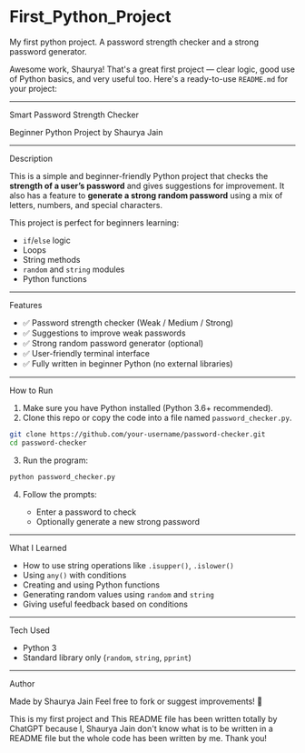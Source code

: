 # First_Python_Project
My first python project. A password strength checker and a strong password generator.




Awesome work, Shaurya! That's a great first project — clear logic, good use of Python basics, and very useful too. Here's a ready-to-use `README.md` for your project:

---

Smart Password Strength Checker

Beginner Python Project by Shaurya Jain

---

Description

This is a simple and beginner-friendly Python project that checks the **strength of a user’s password** and gives suggestions for improvement. It also has a feature to **generate a strong random password** using a mix of letters, numbers, and special characters.

This project is perfect for beginners learning:

* `if`/`else` logic
* Loops
* String methods
* `random` and `string` modules
* Python functions

---

Features

* ✅ Password strength checker (Weak / Medium / Strong)
* ✅ Suggestions to improve weak passwords
* ✅ Strong random password generator (optional)
* ✅ User-friendly terminal interface
* ✅ Fully written in beginner Python (no external libraries)

---

How to Run

1. Make sure you have Python installed (Python 3.6+ recommended).
2. Clone this repo or copy the code into a file named `password_checker.py`.

```bash
git clone https://github.com/your-username/password-checker.git
cd password-checker
```

3. Run the program:

```bash
python password_checker.py
```

4. Follow the prompts:

   * Enter a password to check
   * Optionally generate a new strong password

---

What I Learned

* How to use string operations like `.isupper()`, `.islower()`
* Using `any()` with conditions
* Creating and using Python functions
* Generating random values using `random` and `string`
* Giving useful feedback based on conditions

---

Tech Used

* Python 3
* Standard library only (`random`, `string`, `pprint`)

---

Author

Made by Shaurya Jain
Feel free to fork or suggest improvements! 🙌

This is my first project and This README file has been written totally by ChatGPT because I, Shaurya Jain don't know what is to be written in a README file but the whole code has been written by me. Thank you!
